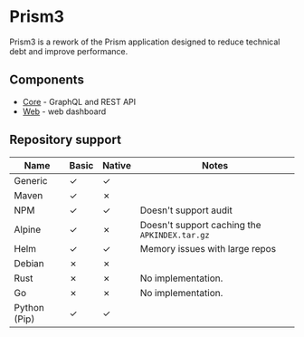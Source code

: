 # Prism3

Prism3 is a rework of the Prism application designed to reduce technical debt and improve performance.

## Components

* [Core](core/README.md) - GraphQL and REST API
* [Web](web/README.md) - web dashboard

## Repository support

| Name         | Basic | Native | Notes                                         |
|--------------|-------|--------|-----------------------------------------------|
| Generic      | ✓     | ✓      |                                               |
| Maven        | ✓     | ✗      |                                               |
| NPM          | ✓     | ✓      | Doesn't support audit                         |
| Alpine       | ✓     | ✗      | Doesn't support caching the `APKINDEX.tar.gz` |
| Helm         | ✓     | ✓      | Memory issues with large repos                |
| Debian       | ✗     | ✗      |                                               |
| Rust         | ✗     | ✗      | No implementation.                            |
| Go           | ✗     | ✗      | No implementation.                            |
| Python (Pip) | ✓     | ✓      |                                               |
